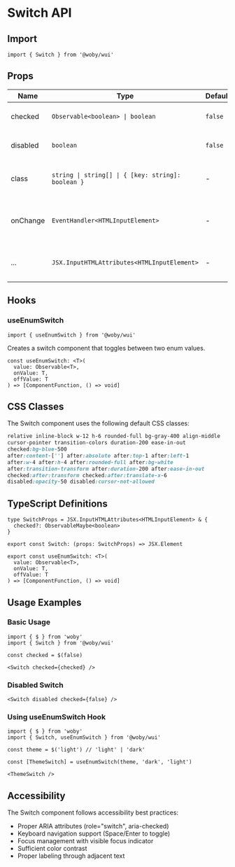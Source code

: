 # Switch API

## Import

```tsx
import { Switch } from '@woby/wui'
```

## Props

| Name | Type | Default | Description |
|------|------|---------|-------------|
| checked | `Observable<boolean> \| boolean` | `false` | If `true`, the switch will be checked |
| disabled | `boolean` | `false` | If `true`, the switch will be disabled |
| class | `string \| string[] \| { [key: string]: boolean }` | - | Additional CSS classes to apply |
| onChange | `EventHandler<HTMLInputElement>` | - | Callback fired when the switch state changes |
| ... | `JSX.InputHTMLAttributes<HTMLInputElement>` | - | All other standard input attributes |

## Hooks

### useEnumSwitch
```tsx
import { useEnumSwitch } from '@woby/wui'
```

Creates a switch component that toggles between two enum values.

```tsx
const useEnumSwitch: <T>(
  value: Observable<T>,
  onValue: T,
  offValue: T
) => [ComponentFunction, () => void]
```

## CSS Classes

The Switch component uses the following default CSS classes:
```css
relative inline-block w-12 h-6 rounded-full bg-gray-400 align-middle
cursor-pointer transition-colors duration-200 ease-in-out
checked:bg-blue-500
after:content-[''] after:absolute after:top-1 after:left-1
after:w-4 after:h-4 after:rounded-full after:bg-white
after:transition-transform after:duration-200 after:ease-in-out
checked:after:transform checked:after:translate-x-6
disabled:opacity-50 disabled:cursor-not-allowed
```

## TypeScript Definitions

```tsx
type SwitchProps = JSX.InputHTMLAttributes<HTMLInputElement> & {
  checked?: ObservableMaybe<boolean>
}

export const Switch: (props: SwitchProps) => JSX.Element

export const useEnumSwitch: <T>(
  value: Observable<T>,
  onValue: T,
  offValue: T
) => [ComponentFunction, () => void]
```

## Usage Examples

### Basic Usage
```tsx
import { $ } from 'woby'
import { Switch } from '@woby/wui'

const checked = $(false)

<Switch checked={checked} />
```

### Disabled Switch
```tsx
<Switch disabled checked={false} />
```

### Using useEnumSwitch Hook
```tsx
import { $ } from 'woby'
import { Switch, useEnumSwitch } from '@woby/wui'

const theme = $('light') // 'light' | 'dark'

const [ThemeSwitch] = useEnumSwitch(theme, 'dark', 'light')

<ThemeSwitch />
```

## Accessibility

The Switch component follows accessibility best practices:
- Proper ARIA attributes (role="switch", aria-checked)
- Keyboard navigation support (Space/Enter to toggle)
- Focus management with visible focus indicator
- Sufficient color contrast
- Proper labeling through adjacent text
